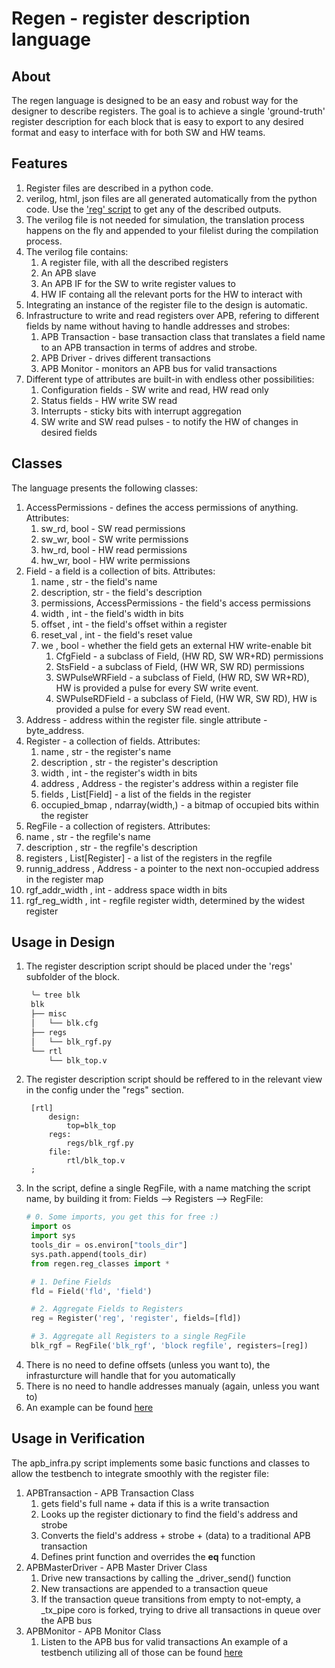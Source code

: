 # Regen - register description language

## About 
The regen language is designed to be an easy and robust way for the designer to describe registers.
The goal is to achieve a single 'ground-truth' register description for each block that is easy to export to any desired format and easy to interface with for both SW and HW teams.

## Features
1. Register files are described in a python code.
2. verilog, html, json files are all generated automatically from the python code. Use the ['reg' script](../regen.py) to get any of the described outputs.
3. The verilog file is not needed for simulation, the translation process happens on the fly and appended to your filelist during the compilation process.
4. The verilog file contains:
   1. A register file, with all the described registers
   2. An APB slave
   3. An APB IF for the SW to write register values to
   4. HW IF containg all the relevant ports for the HW to interact with
5. Integrating an instance of the register file to the design is automatic.
6. Infrastructure to write and read registers over APB, refering to different fields by name without having to handle addresses and strobes:
   1. APB Transaction - base transaction class that translates a field name to an APB transaction in terms of addres and strobe.
   2. APB Driver - drives different transactions
   3. APB Monitor - monitors an APB bus for valid transactions
7. Different type of attributes are built-in with endless other possibilities:
   1. Configuration fields - SW write and read, HW read only
   2. Status fields - HW write SW read
   3. Interrupts - sticky bits with interrupt aggregation 
   4. SW write and SW read pulses - to notify the HW of changes in desired fields

## Classes
The language presents the following classes:
1. AccessPermissions - defines the access permissions of anything. Attributes:
   1. sw_rd, bool - SW read permissions
   2. sw_wr, bool - SW write permissions
   3. hw_rd, bool - HW read permissions
   4. hw_wr, bool - HW write permissions
2. Field - a field is a collection of bits. Attributes:
   1. name       , str               - the field's name
   2. description, str               - the field's description
   3. permissions, AccessPermissions - the field's access permissions
   4. width      , int               - the field's width in bits
   5. offset     , int               - the field's offset within a register
   6. reset_val  , int               - the field's reset value
   7. we         , bool              - whether the field gets an external HW write-enable bit
      1. CfgField - a subclass of Field, (HW RD, SW WR+RD) permissions
      2. StsField - a subclass of Field, (HW WR, SW RD) permissions
      3. SWPulseWRField - a subclass of Field, (HW RD, SW WR+RD), HW is provided a pulse for every SW write event.
      4. SWPulseRDField - a subclass of Field, (HW WR, SW RD), HW is provided a pulse for every SW read event.
3. Address - address within the register file. single attribute - byte_address.
4. Register - a collection of fields. Attributes:
   1. name          , str             - the register's name
   2. description   , str             - the register's description
   3. width         , int             - the register's width in bits
   4. address       , Address         - the register's address within a register file
   5. fields        , List[Field]     - a list of the fields in the register
   6. occupied_bmap , ndarray(width,) - a bitmap of occupied bits within the register  
5.  RegFile - a collection of registers. Attributes:
  1. name           , str            - the regfile's name
   2. description    , str            - the regfile's description
   3. registers      , List[Register] - a list of the registers in the regfile
   4. runnig_address , Address        - a pointer to the next non-occupied address in the register map
   5. rgf_addr_width , int            - address space width in bits
   6. rgf_reg_width  , int            - regfile register width, determined by the widest register

## Usage in Design 

1. The register description script should be placed under the 'regs' subfolder of the block.
   ```bash
    ╰─ tree blk 
    blk
    ├── misc
    │   └── blk.cfg
    ├── regs
    │   └── blk_rgf.py
    └── rtl
        └── blk_top.v
   ```
2. The register description script should be reffered to in the relevant view in the config under the "regs" section.
   ```config
    [rtl]
        design:
            top=blk_top
        regs:
            regs/blk_rgf.py
        file:
            rtl/blk_top.v
    ;
   ```
3. In the script, define a single RegFile, with a name matching the script name, by building it from: Fields --> Registers --> RegFile:
   ```python
   # 0. Some imports, you get this for free :)
    import os
    import sys
    tools_dir = os.environ["tools_dir"]
    sys.path.append(tools_dir)
    from regen.reg_classes import *

    # 1. Define Fields
    fld = Field('fld', 'field')

    # 2. Aggregate Fields to Registers
    reg = Register('reg', 'register', fields=[fld])

    # 3. Aggregate all Registers to a single RegFile
    blk_rgf = RegFile('blk_rgf', 'block regfile', registers=[reg])
   ```
4. There is no need to define offsets (unless you want to), the infrasturcture will handle that for you automatically
5. There is no need to handle addresses manualy (again, unless you want to)
6. An example can be found [here](../examples/example_ws/example_project/design/apb_fifo/regs/apb_fifo_rgf.py)

## Usage in Verification

The apb_infra.py script implements some basic functions and classes to allow the testbench to integrate smoothly with the register file:
1. APBTransaction - APB Transaction Class
   1. gets field's full name + data if this is a write transaction
   2. Looks up the register dictionary to find the field's address and strobe
   3. Converts the field's address + strobe + (data) to a traditional APB transaction
   4. Defines print function and overrides the __eq__ function
3. APBMasterDriver - APB Master Driver Class
   1. Drive new transactions by calling the _driver_send() function
   2. New transactions are appended to a transaction queue
   3. If the transaction queue transitions from empty to not-empty, a _tx_pipe coro is forked, trying to drive all transactions in queue over the APB bus
4. APBMonitor - APB Monitor Class
   1. Listen to the APB bus for valid transactions
An example of a testbench utilizing all of those can be found [here](../examples/example_ws/example_project/verification/apb_fifo/tests/apb_fifo_tb.py)

